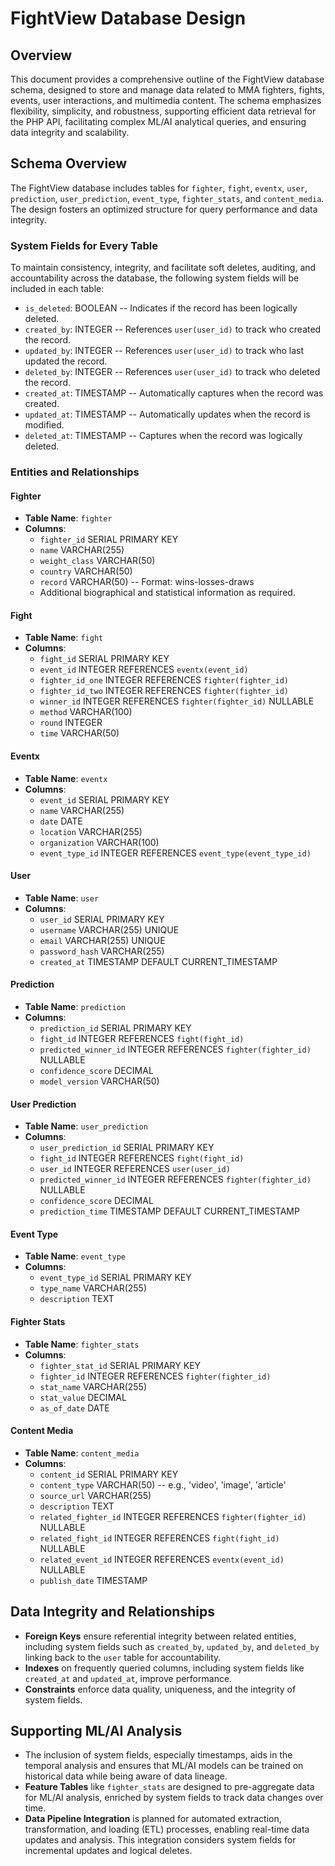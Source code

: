 # FightView Database Design

## Overview

This document provides a comprehensive outline of the FightView database schema, designed to store and manage data related to MMA fighters, fights, events, user interactions, and multimedia content. The schema emphasizes flexibility, simplicity, and robustness, supporting efficient data retrieval for the PHP API, facilitating complex ML/AI analytical queries, and ensuring data integrity and scalability.

## Schema Overview

The FightView database includes tables for `fighter`, `fight`, `eventx`, `user`, `prediction`, `user_prediction`, `event_type`, `fighter_stats`, and `content_media`. The design fosters an optimized structure for query performance and data integrity.

### System Fields for Every Table

To maintain consistency, integrity, and facilitate soft deletes, auditing, and accountability across the database, the following system fields will be included in each table:

- `is_deleted`: BOOLEAN -- Indicates if the record has been logically deleted.
- `created_by`: INTEGER -- References `user(user_id)` to track who created the record.
- `updated_by`: INTEGER -- References `user(user_id)` to track who last updated the record.
- `deleted_by`: INTEGER -- References `user(user_id)` to track who deleted the record.
- `created_at`: TIMESTAMP -- Automatically captures when the record was created.
- `updated_at`: TIMESTAMP -- Automatically updates when the record is modified.
- `deleted_at`: TIMESTAMP -- Captures when the record was logically deleted.

### Entities and Relationships

#### Fighter

- **Table Name**: `fighter`
- **Columns**:
  - `fighter_id` SERIAL PRIMARY KEY
  - `name` VARCHAR(255)
  - `weight_class` VARCHAR(50)
  - `country` VARCHAR(50)
  - `record` VARCHAR(50) -- Format: wins-losses-draws
  - Additional biographical and statistical information as required.

#### Fight

- **Table Name**: `fight`
- **Columns**:
  - `fight_id` SERIAL PRIMARY KEY
  - `event_id` INTEGER REFERENCES `eventx(event_id)`
  - `fighter_id_one` INTEGER REFERENCES `fighter(fighter_id)`
  - `fighter_id_two` INTEGER REFERENCES `fighter(fighter_id)`
  - `winner_id` INTEGER REFERENCES `fighter(fighter_id)` NULLABLE
  - `method` VARCHAR(100)
  - `round` INTEGER
  - `time` VARCHAR(50)

#### Eventx

- **Table Name**: `eventx`
- **Columns**:
  - `event_id` SERIAL PRIMARY KEY
  - `name` VARCHAR(255)
  - `date` DATE
  - `location` VARCHAR(255)
  - `organization` VARCHAR(100)
  - `event_type_id` INTEGER REFERENCES `event_type(event_type_id)`

#### User

- **Table Name**: `user`
- **Columns**:
  - `user_id` SERIAL PRIMARY KEY
  - `username` VARCHAR(255) UNIQUE
  - `email` VARCHAR(255) UNIQUE
  - `password_hash` VARCHAR(255)
  - `created_at` TIMESTAMP DEFAULT CURRENT_TIMESTAMP

#### Prediction

- **Table Name**: `prediction`
- **Columns**:
  - `prediction_id` SERIAL PRIMARY KEY
  - `fight_id` INTEGER REFERENCES `fight(fight_id)`
  - `predicted_winner_id` INTEGER REFERENCES `fighter(fighter_id)` NULLABLE
  - `confidence_score` DECIMAL
  - `model_version` VARCHAR(50)

#### User Prediction

- **Table Name**: `user_prediction`
- **Columns**:
  - `user_prediction_id` SERIAL PRIMARY KEY
  - `fight_id` INTEGER REFERENCES `fight(fight_id)`
  - `user_id` INTEGER REFERENCES `user(user_id)`
  - `predicted_winner_id` INTEGER REFERENCES `fighter(fighter_id)` NULLABLE
  - `confidence_score` DECIMAL
  - `prediction_time` TIMESTAMP DEFAULT CURRENT_TIMESTAMP

#### Event Type

- **Table Name**: `event_type`
- **Columns**:
  - `event_type_id` SERIAL PRIMARY KEY
  - `type_name` VARCHAR(255)
  - `description` TEXT

#### Fighter Stats

- **Table Name**: `fighter_stats`
- **Columns**:
  - `fighter_stat_id` SERIAL PRIMARY KEY
  - `fighter_id` INTEGER REFERENCES `fighter(fighter_id)`
  - `stat_name` VARCHAR(255)
  - `stat_value` DECIMAL
  - `as_of_date` DATE

#### Content Media

- **Table Name**: `content_media`
- **Columns**:
  - `content_id` SERIAL PRIMARY KEY
  - `content_type` VARCHAR(50) -- e.g., 'video', 'image', 'article'
  - `source_url` VARCHAR(255)
  - `description` TEXT
  - `related_fighter_id` INTEGER REFERENCES `fighter(fighter_id)` NULLABLE
  - `related_fight_id` INTEGER REFERENCES `fight(fight_id)` NULLABLE
  - `related_event_id` INTEGER REFERENCES `eventx(event_id)` NULLABLE
  - `publish_date` TIMESTAMP

## Data Integrity and Relationships

- **Foreign Keys** ensure referential integrity between related entities, including system fields such as `created_by`, `updated_by`, and `deleted_by` linking back to the `user` table for accountability.
- **Indexes** on frequently queried columns, including system fields like `created_at` and `updated_at`, improve performance.
- **Constraints** enforce data quality, uniqueness, and the integrity of system fields.

## Supporting ML/AI Analysis

- The inclusion of system fields, especially timestamps, aids in the temporal analysis and ensures that ML/AI models can be trained on historical data while being aware of data lineage.
- **Feature Tables** like `fighter_stats` are designed to pre-aggregate data for ML/AI analysis, enriched by system fields to track data changes over time.
- **Data Pipeline Integration** is planned for automated extraction, transformation, and loading (ETL) processes, enabling real-time data updates and analysis. This integration considers system fields for incremental updates and logical deletes.

